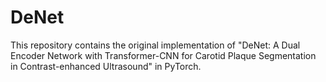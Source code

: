 # DeNet
This repository contains the original implementation of "DeNet: A Dual Encoder Network with Transformer-CNN for Carotid Plaque Segmentation in Contrast-enhanced Ultrasound" in PyTorch.
